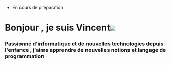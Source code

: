 - En cours de préparation 
<h1 style="vertical-align: top;"> Bonjour , je suis Vincent<img src = "Ressources\Hello.gif"> </h1>
<p align='center'>

</p>
<h3>
<div size='20px'> Passionné d'informatique et de nouvelles technologies depuis l'enfance , j'aime apprendre de nouvelles notions et langage de programmation
</h3>
</div>
